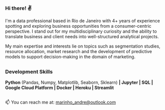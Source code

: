 ### Hi there! ✌️

I'm a data professional based in Rio de Janeiro with 4+ years of experience spotting and exploring business opportunities from a consumer-centric perspective. I stand out for my multidisciplinary curiosity and the ability to translate business and client needs into well-structured analytical projects.

My main expertise and interests lie on topics such as segmentation studies, resource allocation, market research and the development of predictive models to support decision-making in the domain of marketing.

##

### Development Skills

**Python** (Pandas, Numpy, Matplotlib, Seaborn, Sklearn) **| Jupyter | SQL | Google Cloud Platform | Docker | Heroku | Streamlit**


##

📫 You can reach me at: marinho_andre@outlook.com
